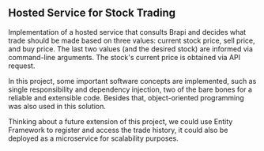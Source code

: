 ## Hosted Service for Stock Trading

Implementation of a hosted service that consults Brapi and decides what trade should be made based on three values: current stock price, sell price, and buy price.
The last two values (and the desired stock) are informed via command-line arguments. The stock's current price is obtained via API request.

In this project, some important software concepts are implemented, such as single responsibility and dependency injection, two of the bare bones for a
reliable and extensible code. Besides that, object-oriented programming was also used in this solution.

Thinking about a future extension of this project, we could use Entity Framework to register and access the trade history, it could also be deployed as a microservice
for scalability purposes.
